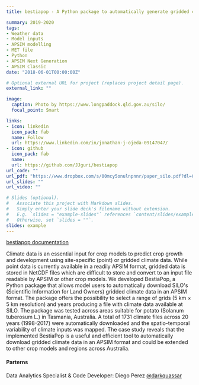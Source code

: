```yaml
---
title: bestiapop - A Python package to automatically generate gridded climate data for crop models

summary: 2019-2020
tags:
- Weather data
- Model inputs
- APSIM modelling
- MET file
- Python
- APSIM Next Generation
- APSIM Classic
date: "2018-06-01T00:00:00Z"

# Optional external URL for project (replaces project detail page).
external_link: ""

image:
  caption: Photo by https://www.longpaddock.qld.gov.au/silo/
  focal_point: Smart

links:
- icon: linkedin
  icon_pack: fab
  name: Follow
  url: https://www.linkedin.com/in/jonathan-j-ojeda-09147047/
- icon: github
  icon_pack: fab
  name:
  url: https://github.com/JJguri/bestiapop
url_code: ""
url_pdf: "https://www.dropbox.com/s/00mcy5onulnpnnr/paper_silo.pdf?dl=0"
url_slides: ""
url_video: ""

# Slides (optional).
#   Associate this project with Markdown slides.
#   Simply enter your slide deck's filename without extension.
#   E.g. `slides = "example-slides"` references `content/slides/example-slides.md`.
#   Otherwise, set `slides = ""`.
slides: example
---
```


[bestiapop documentation](https://bestiapop.readthedocs.io/en/latest/)

Climate data is an essential input for crop models to predict crop growth and development using site-specific (point) or gridded climate data. While point data is currently available in a readily APSIM format, gridded data is stored in NetCDF files which are difficult to store and convert to an input file readable by APSIM or other crop models. We developed BestiaPop, a Python package that allows model users to automatically download SILO's (Scientific Information for Land Owners) gridded climate data in an APSIM format. The package offers the possibility to select a range of grids (5 km × 5 km resolution) and years producing a file with climate data available at SILO. The package was tested across areas suitable for potato (Solanum tuberosum L.) in Tasmania, Australia. A total of 1731 climate files across 20 years (1998-2017) were automatically downloaded and the spatio-temporal variability of climate inputs was mapped. The case study reveals that the implemented BestiaPop is a useful and efficient tool to automatically download gridded climate data in an APSIM format and could be extended to other crop models and regions across Australia.

#### Parterns
Data Analytics Specialist & Code Developer: Diego Perez [@darkquassar](https://linkedin.com/in/diegope)